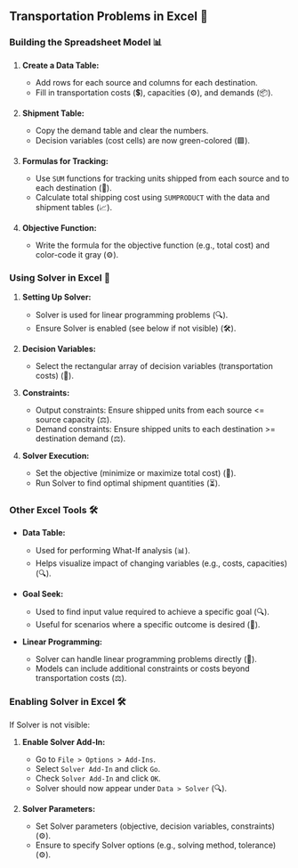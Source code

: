 ## Transportation Problems in Excel 🚚

### Building the Spreadsheet Model 📊

1. **Create a Data Table:**
   - Add rows for each source and columns for each destination.
   - Fill in transportation costs (💲), capacities (⚙️), and demands (📦).

2. **Shipment Table:**
   - Copy the demand table and clear the numbers.
   - Decision variables (cost cells) are now green-colored (🟩).

3. **Formulas for Tracking:**
   - Use `SUM` functions for tracking units shipped from each source and to each destination (🔢).
   - Calculate total shipping cost using `SUMPRODUCT` with the data and shipment tables (📈).

4. **Objective Function:**
   - Write the formula for the objective function (e.g., total cost) and color-code it gray (⚙️).

### Using Solver in Excel 🧩

1. **Setting Up Solver:**
   - Solver is used for linear programming problems (🔍).
   - Ensure Solver is enabled (see below if not visible) (🛠️).

2. **Decision Variables:**
   - Select the rectangular array of decision variables (transportation costs) (🔢).

3. **Constraints:**
   - Output constraints: Ensure shipped units from each source <= source capacity (⚖️).
   - Demand constraints: Ensure shipped units to each destination >= destination demand (⚖️).

4. **Solver Execution:**
   - Set the objective (minimize or maximize total cost) (🎯).
   - Run Solver to find optimal shipment quantities (⏳).

### Other Excel Tools 🛠️

- **Data Table:**
  - Used for performing What-If analysis (📊).
  - Helps visualize impact of changing variables (e.g., costs, capacities) (🔍).

- **Goal Seek:**
  - Used to find input value required to achieve a specific goal (🔍).
  - Useful for scenarios where a specific outcome is desired (🎯).

- **Linear Programming:**
  - Solver can handle linear programming problems directly (🧩).
  - Models can include additional constraints or costs beyond transportation costs (⚖️).

### Enabling Solver in Excel 🛠️

If Solver is not visible:

1. **Enable Solver Add-In:**
   - Go to `File > Options > Add-Ins`.
   - Select `Solver Add-In` and click `Go`.
   - Check `Solver Add-In` and click `OK`.
   - Solver should now appear under `Data > Solver` (🔍).

2. **Solver Parameters:**
   - Set Solver parameters (objective, decision variables, constraints) (⚙️).
   - Ensure to specify Solver options (e.g., solving method, tolerance) (⚙️).

